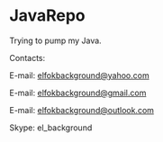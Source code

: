 # JavaRepo

Trying to pump my Java.

Contacts:

E-mail: elfokbackground@yahoo.com

E-mail: elfokbackground@gmail.com

E-mail: elfokbackground@outlook.com

Skype: el_background
